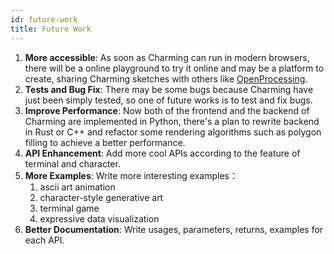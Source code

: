 ```yaml
---
id: future-work
title: Future Work
---
```


1. **More accessible**: As soon as Charming can run in modern browsers, there will be a online playground to try it online and may be a platform to create, sharing Charming sketches with others like [OpenProcessing](https://www.openprocessing.org/).
2. **Tests and Bug Fix**: There may be some bugs because Charming have just been simply tested, so one of future works is to test and fix bugs.
3. **Improve Performance**: Now both of the frontend and the backend of Charming are implemented in Python, there's a plan to rewrite backend in Rust or C++ and refactor some rendering algorithms such as polygon filling to achieve a better performance.
4. **API Enhancement**: Add more cool APIs according to the feature of terminal and character.
5. **More Examples**: Write more interesting examples：
   1. ascii art animation
   2. character-style generative art
   3. terminal game
   4. expressive data visualization
6. **Better Documentation**: Write usages, parameters, returns, examples for each API.